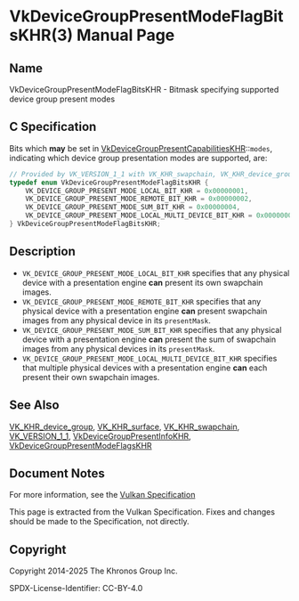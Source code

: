 # VkDeviceGroupPresentModeFlagBitsKHR(3) Manual Page

## Name

VkDeviceGroupPresentModeFlagBitsKHR - Bitmask specifying supported device group present modes



## [](#_c_specification)C Specification

Bits which **may** be set in [VkDeviceGroupPresentCapabilitiesKHR](https://registry.khronos.org/vulkan/specs/latest/man/html/VkDeviceGroupPresentCapabilitiesKHR.html)::`modes`, indicating which device group presentation modes are supported, are:

```c++
// Provided by VK_VERSION_1_1 with VK_KHR_swapchain, VK_KHR_device_group with VK_KHR_surface
typedef enum VkDeviceGroupPresentModeFlagBitsKHR {
    VK_DEVICE_GROUP_PRESENT_MODE_LOCAL_BIT_KHR = 0x00000001,
    VK_DEVICE_GROUP_PRESENT_MODE_REMOTE_BIT_KHR = 0x00000002,
    VK_DEVICE_GROUP_PRESENT_MODE_SUM_BIT_KHR = 0x00000004,
    VK_DEVICE_GROUP_PRESENT_MODE_LOCAL_MULTI_DEVICE_BIT_KHR = 0x00000008,
} VkDeviceGroupPresentModeFlagBitsKHR;
```

## [](#_description)Description

- `VK_DEVICE_GROUP_PRESENT_MODE_LOCAL_BIT_KHR` specifies that any physical device with a presentation engine **can** present its own swapchain images.
- `VK_DEVICE_GROUP_PRESENT_MODE_REMOTE_BIT_KHR` specifies that any physical device with a presentation engine **can** present swapchain images from any physical device in its `presentMask`.
- `VK_DEVICE_GROUP_PRESENT_MODE_SUM_BIT_KHR` specifies that any physical device with a presentation engine **can** present the sum of swapchain images from any physical devices in its `presentMask`.
- `VK_DEVICE_GROUP_PRESENT_MODE_LOCAL_MULTI_DEVICE_BIT_KHR` specifies that multiple physical devices with a presentation engine **can** each present their own swapchain images.

## [](#_see_also)See Also

[VK\_KHR\_device\_group](https://registry.khronos.org/vulkan/specs/latest/man/html/VK_KHR_device_group.html), [VK\_KHR\_surface](https://registry.khronos.org/vulkan/specs/latest/man/html/VK_KHR_surface.html), [VK\_KHR\_swapchain](https://registry.khronos.org/vulkan/specs/latest/man/html/VK_KHR_swapchain.html), [VK\_VERSION\_1\_1](https://registry.khronos.org/vulkan/specs/latest/man/html/VK_VERSION_1_1.html), [VkDeviceGroupPresentInfoKHR](https://registry.khronos.org/vulkan/specs/latest/man/html/VkDeviceGroupPresentInfoKHR.html), [VkDeviceGroupPresentModeFlagsKHR](https://registry.khronos.org/vulkan/specs/latest/man/html/VkDeviceGroupPresentModeFlagsKHR.html)

## [](#_document_notes)Document Notes

For more information, see the [Vulkan Specification](https://registry.khronos.org/vulkan/specs/latest/html/vkspec.html#VkDeviceGroupPresentModeFlagBitsKHR)

This page is extracted from the Vulkan Specification. Fixes and changes should be made to the Specification, not directly.

## [](#_copyright)Copyright

Copyright 2014-2025 The Khronos Group Inc.

SPDX-License-Identifier: CC-BY-4.0